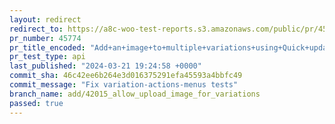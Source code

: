 ```yaml
---
layout: redirect
redirect_to: https://a8c-woo-test-reports.s3.amazonaws.com/public/pr/45774/api/index.html
pr_number: 45774
pr_title_encoded: "Add+an+image+to+multiple+variations+using+Quick+updates"
pr_test_type: api
last_published: "2024-03-21 19:24:58 +0000"
commit_sha: 46c42ee6b264e3d016375291efa45593a4bbfc49
commit_message: "Fix variation-actions-menus tests"
branch_name: add/42015_allow_upload_image_for_variations
passed: true
---
```

